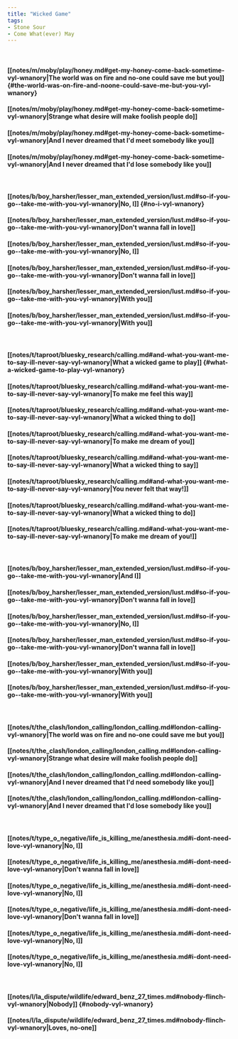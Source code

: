 ```yaml
---
title: "Wicked Game"
tags:
- Stone Sour
- Come What(ever) May
---
```

&nbsp;
#### [[notes/m/moby/play/honey.md#get-my-honey-come-back-sometime-vyl-wnanory|The world was on fire and no-one could save me but you]] {#the-world-was-on-fire-and-noone-could-save-me-but-you-vyl-wnanory}
#### [[notes/m/moby/play/honey.md#get-my-honey-come-back-sometime-vyl-wnanory|Strange what desire will make foolish people do]]
#### [[notes/m/moby/play/honey.md#get-my-honey-come-back-sometime-vyl-wnanory|And I never dreamed that I'd meet somebody like you]]
#### [[notes/m/moby/play/honey.md#get-my-honey-come-back-sometime-vyl-wnanory|And I never dreamed that I'd lose somebody like you]]
&nbsp;
#### [[notes/b/boy_harsher/lesser_man_extended_version/lust.md#so-if-you-go--take-me-with-you-vyl-wnanory|No, I]] {#no-i-vyl-wnanory}
#### [[notes/b/boy_harsher/lesser_man_extended_version/lust.md#so-if-you-go--take-me-with-you-vyl-wnanory|Don't wanna fall in love]]
#### [[notes/b/boy_harsher/lesser_man_extended_version/lust.md#so-if-you-go--take-me-with-you-vyl-wnanory|No, I]]
#### [[notes/b/boy_harsher/lesser_man_extended_version/lust.md#so-if-you-go--take-me-with-you-vyl-wnanory|Don't wanna fall in love]]
#### [[notes/b/boy_harsher/lesser_man_extended_version/lust.md#so-if-you-go--take-me-with-you-vyl-wnanory|With you]]
#### [[notes/b/boy_harsher/lesser_man_extended_version/lust.md#so-if-you-go--take-me-with-you-vyl-wnanory|With you]]
&nbsp;
#### [[notes/t/taproot/bluesky_research/calling.md#and-what-you-want-me-to-say-ill-never-say-vyl-wnanory|What a wicked game to play]] {#what-a-wicked-game-to-play-vyl-wnanory}
#### [[notes/t/taproot/bluesky_research/calling.md#and-what-you-want-me-to-say-ill-never-say-vyl-wnanory|To make me feel this way]]
#### [[notes/t/taproot/bluesky_research/calling.md#and-what-you-want-me-to-say-ill-never-say-vyl-wnanory|What a wicked thing to do]]
#### [[notes/t/taproot/bluesky_research/calling.md#and-what-you-want-me-to-say-ill-never-say-vyl-wnanory|To make me dream of you]]
#### [[notes/t/taproot/bluesky_research/calling.md#and-what-you-want-me-to-say-ill-never-say-vyl-wnanory|What a wicked thing to say]]
#### [[notes/t/taproot/bluesky_research/calling.md#and-what-you-want-me-to-say-ill-never-say-vyl-wnanory|You never felt that way!]]
#### [[notes/t/taproot/bluesky_research/calling.md#and-what-you-want-me-to-say-ill-never-say-vyl-wnanory|What a wicked thing to do]]
#### [[notes/t/taproot/bluesky_research/calling.md#and-what-you-want-me-to-say-ill-never-say-vyl-wnanory|To make me dream of you!]]
&nbsp;
#### [[notes/b/boy_harsher/lesser_man_extended_version/lust.md#so-if-you-go--take-me-with-you-vyl-wnanory|And I]]
#### [[notes/b/boy_harsher/lesser_man_extended_version/lust.md#so-if-you-go--take-me-with-you-vyl-wnanory|Don't wanna fall in love]]
#### [[notes/b/boy_harsher/lesser_man_extended_version/lust.md#so-if-you-go--take-me-with-you-vyl-wnanory|No, I]]
#### [[notes/b/boy_harsher/lesser_man_extended_version/lust.md#so-if-you-go--take-me-with-you-vyl-wnanory|Don't wanna fall in love]]
#### [[notes/b/boy_harsher/lesser_man_extended_version/lust.md#so-if-you-go--take-me-with-you-vyl-wnanory|With you]]
#### [[notes/b/boy_harsher/lesser_man_extended_version/lust.md#so-if-you-go--take-me-with-you-vyl-wnanory|With you]]
&nbsp;
#### [[notes/t/the_clash/london_calling/london_calling.md#london-calling-vyl-wnanory|The world was on fire and no-one could save me but you]]
#### [[notes/t/the_clash/london_calling/london_calling.md#london-calling-vyl-wnanory|Strange what desire will make foolish people do]]
#### [[notes/t/the_clash/london_calling/london_calling.md#london-calling-vyl-wnanory|And I never dreamed that I'd need somebody like you]]
#### [[notes/t/the_clash/london_calling/london_calling.md#london-calling-vyl-wnanory|And I never dreamed that I'd lose somebody like you]]
&nbsp;
#### [[notes/t/type_o_negative/life_is_killing_me/anesthesia.md#i-dont-need-love-vyl-wnanory|No, I]]
#### [[notes/t/type_o_negative/life_is_killing_me/anesthesia.md#i-dont-need-love-vyl-wnanory|Don't wanna fall in love]]
#### [[notes/t/type_o_negative/life_is_killing_me/anesthesia.md#i-dont-need-love-vyl-wnanory|No, I]]
#### [[notes/t/type_o_negative/life_is_killing_me/anesthesia.md#i-dont-need-love-vyl-wnanory|Don't wanna fall in love]]
#### [[notes/t/type_o_negative/life_is_killing_me/anesthesia.md#i-dont-need-love-vyl-wnanory|No, I]]
#### [[notes/t/type_o_negative/life_is_killing_me/anesthesia.md#i-dont-need-love-vyl-wnanory|No, I]]
&nbsp;
#### [[notes/l/la_dispute/wildlife/edward_benz_27_times.md#nobody-flinch-vyl-wnanory|Nobody]] {#nobody-vyl-wnanory}
#### [[notes/l/la_dispute/wildlife/edward_benz_27_times.md#nobody-flinch-vyl-wnanory|Loves, no-one]]
